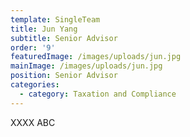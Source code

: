 ```yaml
---
template: SingleTeam
title: Jun Yang
subtitle: Senior Advisor
order: '9'
featuredImage: /images/uploads/jun.jpg
mainImage: /images/uploads/jun.jpg
position: Senior Advisor
categories:
  - category: Taxation and Compliance
---
```

XXXX ABC
